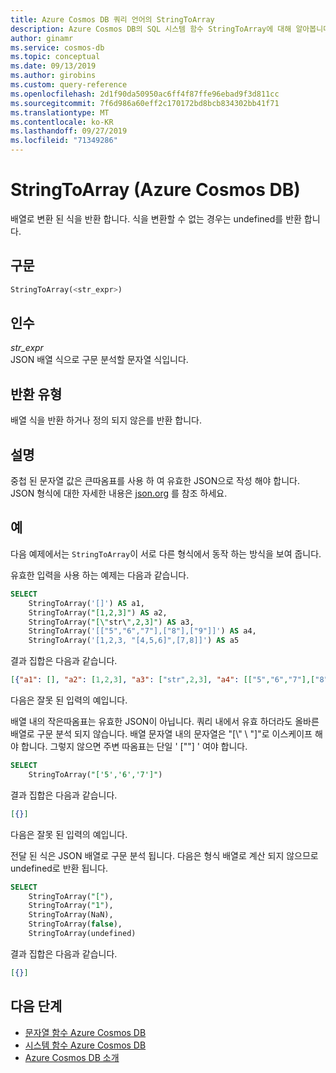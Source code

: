 ```yaml
---
title: Azure Cosmos DB 쿼리 언어의 StringToArray
description: Azure Cosmos DB의 SQL 시스템 함수 StringToArray에 대해 알아봅니다.
author: ginamr
ms.service: cosmos-db
ms.topic: conceptual
ms.date: 09/13/2019
ms.author: girobins
ms.custom: query-reference
ms.openlocfilehash: 2d1f90da50950ac6ff4f87ffe96ebad9f3d811cc
ms.sourcegitcommit: 7f6d986a60eff2c170172bd8bcb834302bb41f71
ms.translationtype: MT
ms.contentlocale: ko-KR
ms.lasthandoff: 09/27/2019
ms.locfileid: "71349286"
---
```

# <a name="stringtoarray-azure-cosmos-db"></a>StringToArray (Azure Cosmos DB)
 배열로 변환 된 식을 반환 합니다. 식을 변환할 수 없는 경우는 undefined를 반환 합니다.  
  
## <a name="syntax"></a>구문
  
```sql  
StringToArray(<str_expr>)  
```  
  
## <a name="arguments"></a>인수
  
*str_expr*  
   JSON 배열 식으로 구문 분석할 문자열 식입니다. 
  
## <a name="return-types"></a>반환 유형
  
  배열 식을 반환 하거나 정의 되지 않은를 반환 합니다. 
  
## <a name="remarks"></a>설명
  중첩 된 문자열 값은 큰따옴표를 사용 하 여 유효한 JSON으로 작성 해야 합니다. JSON 형식에 대한 자세한 내용은 [json.org](https://json.org/) 를 참조 하세요.
  
## <a name="examples"></a>예
  
  다음 예제에서는 `StringToArray`이 서로 다른 형식에서 동작 하는 방식을 보여 줍니다. 
  
 유효한 입력을 사용 하는 예제는 다음과 같습니다.

```sql
SELECT 
    StringToArray('[]') AS a1, 
    StringToArray("[1,2,3]") AS a2,
    StringToArray("[\"str\",2,3]") AS a3,
    StringToArray('[["5","6","7"],["8"],["9"]]') AS a4,
    StringToArray('[1,2,3, "[4,5,6]",[7,8]]') AS a5
```

결과 집합은 다음과 같습니다.

```json
[{"a1": [], "a2": [1,2,3], "a3": ["str",2,3], "a4": [["5","6","7"],["8"],["9"]], "a5": [1,2,3,"[4,5,6]",[7,8]]}]
```

다음은 잘못 된 입력의 예입니다. 
   
 배열 내의 작은따옴표는 유효한 JSON이 아닙니다.
쿼리 내에서 유효 하더라도 올바른 배열로 구문 분석 되지 않습니다. 배열 문자열 내의 문자열은 "[\\" \\ "]"로 이스케이프 해야 합니다. 그렇지 않으면 주변 따옴표는 단일 ' [""] ' 여야 합니다.

```sql
SELECT
    StringToArray("['5','6','7']")
```

결과 집합은 다음과 같습니다.

```json
[{}]
```

다음은 잘못 된 입력의 예입니다.
   
 전달 된 식은 JSON 배열로 구문 분석 됩니다. 다음은 형식 배열로 계산 되지 않으므로 undefined로 반환 됩니다.
   
```sql
SELECT
    StringToArray("["),
    StringToArray("1"),
    StringToArray(NaN),
    StringToArray(false),
    StringToArray(undefined)
```

결과 집합은 다음과 같습니다.

```json
[{}]
```

## <a name="next-steps"></a>다음 단계

- [문자열 함수 Azure Cosmos DB](sql-query-string-functions.md)
- [시스템 함수 Azure Cosmos DB](sql-query-system-functions.md)
- [Azure Cosmos DB 소개](introduction.md)
